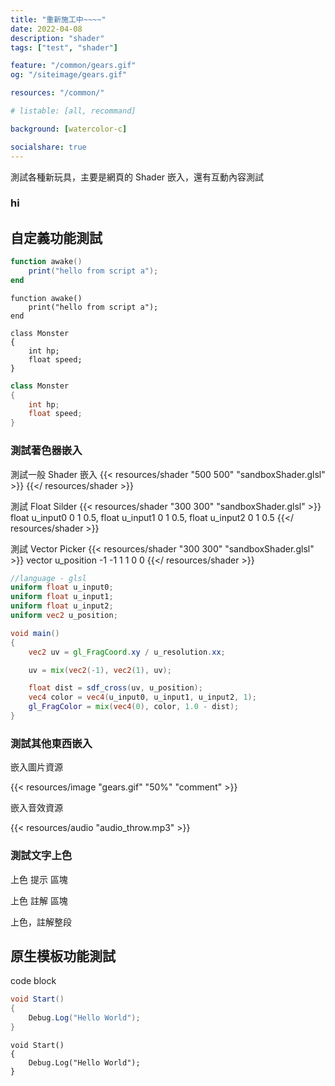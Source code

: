```yaml
---
title: "重新施工中~~~~"
date: 2022-04-08
description: "shader"
tags: ["test", "shader"]

feature: "/common/gears.gif"
og: "/siteimage/gears.gif"

resources: "/common/"

# listable: [all, recommand]

background: [watercolor-c]  

socialshare: true
---
```


測試各種新玩具，主要是網頁的 Shader 嵌入，還有互動內容測試 

<!--more-->

### hi
<!-- 
```cs
print("hi");
```

```cs
print("hi");
```

```
print("hi");
``` -->

## 自定義功能測試

```monster.lua
function awake()
	print("hello from script a");
end
```

```lua.monster
function awake()
	print("hello from script a");
end
```

```cs.monster
class Monster
{
    int hp;
    float speed;
}
```

```cs
class Monster
{
    int hp;
    float speed;
}
```

### 測試著色器嵌入

測試一般 Shader 嵌入
{{< resources/shader "500 500" "sandboxShader.glsl" >}}
{{</ resources/shader >}}

測試 Float Silder
{{< resources/shader "300 300" "sandboxShader.glsl" >}}
float u_input0 0 1 0.5,
float u_input1 0 1 0.5,
float u_input2 0 1 0.5
{{</ resources/shader >}}

測試 Vector Picker
{{< resources/shader "300 300" "sandboxShader.glsl" >}}
vector u_position -1 -1 1 1 0 0
{{</ resources/shader >}}

```glsl
//language - glsl
uniform float u_input0;
uniform float u_input1;
uniform float u_input2;
uniform vec2 u_position;

void main() 
{
    vec2 uv = gl_FragCoord.xy / u_resolution.xx;

    uv = mix(vec2(-1), vec2(1), uv);

    float dist = sdf_cross(uv, u_position);
    vec4 color = vec4(u_input0, u_input1, u_input2, 1);
    gl_FragColor = mix(vec4(0), color, 1.0 - dist);
}
```

### 測試其他東西嵌入

嵌入圖片資源

{{< resources/image "gears.gif" "50%" "comment" >}}

嵌入音效資源

{{< resources/audio "audio_throw.mp3" >}}

### 測試文字上色

上色 <h> 提示 </h> 區塊

上色 <c> 註解 </c> 區塊

<p><c>
上色，註解整段
</c></p>

## 原生模板功能測試


code block

```cs
void Start()
{
    Debug.Log("Hello World");
}
```


```hlsl
void Start()
{
    Debug.Log("Hello World");
}
```


